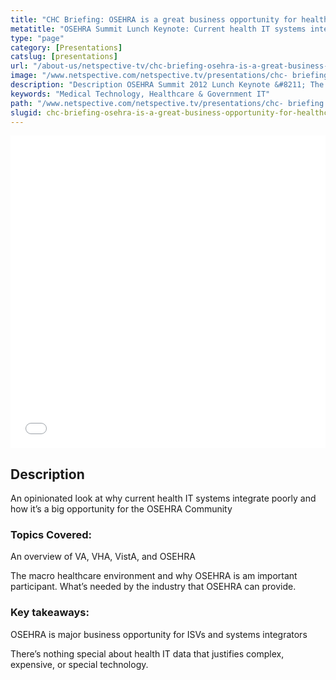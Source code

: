 ```yaml
---
title: "CHC Briefing: OSEHRA is a great business opportunity for healthcare IT ISVs and system integrators"
metatitle: "OSEHRA Summit Lunch Keynote: Current health IT systems integrate poorly and that's a big opportunity for the OSEHRA community - Netspective"
type: "page"
category: [Presentations]
catslug: [presentations]
url: "/about-us/netspective-tv/chc-briefing-osehra-is-a-great-business-opportunity-for-healthcare-it-isvs-and-system-integrators/"
image: "/www.netspective.com/netspective.tv/presentations/chc- briefing.jpg"
description: "Description OSEHRA Summit 2012 Lunch Keynote &#8211; The Myth of Health Data Integration Complexity. This is an opinionated look at why current health IT systems integrate poorly and how it’s a big opportunity for the OSEHRA Community. Background: Key takeaways"
keywords: "Medical Technology, Healthcare & Government IT"
path: "/www.netspective.com/netspective.tv/presentations/chc- briefing.jpg"
slugid: chc-briefing-osehra-is-a-great-business-opportunity-for-healthcare-it-isvs-and-system-integrators
---
```

<iframe src="//speakerdeck.com/player/f44c22701d31013088501231392759d1" width="100%" height="500" frameborder="0" allowfullscreen="allowfullscreen"></iframe>

## Description
An opinionated look at why current health IT systems integrate poorly and how it’s a big opportunity for the OSEHRA Community
### Topics Covered:
An overview of VA, VHA, VistA, and OSEHRA

The macro healthcare environment and why OSEHRA is am important participant.
What’s needed by the industry that OSEHRA can provide.

### Key takeaways:

OSEHRA is major business opportunity for ISVs and systems integrators

There’s nothing special about health IT data that justifies complex, expensive, or special technology.

